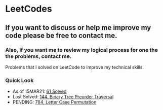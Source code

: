 # LeetCodes
## If you want to discuss or help me improve my code please be free to contact me.
### Also, if you want me to review my logical process for one the the problems, contact me.

Problems that I solved on LeetCode to improve my technical skills.

### Quick Look
- As of 15MAR21: [61 Solved](https://leetcode.com/joeslee94/)
- Last Solved: [144. Binary Tree Preorder Traversal](https://leetcode.com/problems/binary-tree-preorder-traversal/)
- PENDING: [784. Letter Case Permutation](https://leetcode.com/problems/letter-case-permutation/)
